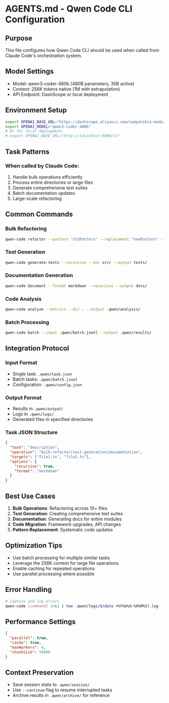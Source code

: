 # AGENTS.md - Qwen Code CLI Configuration

## Purpose
This file configures how Qwen Code CLI should be used when called from Claude Code's orchestration system.

## Model Settings
- Model: qwen3-coder-480b (480B parameters, 35B active)
- Context: 256K tokens native (1M with extrapolation)
- API Endpoint: DashScope or local deployment

## Environment Setup
```bash
export OPENAI_BASE_URL="https://dashscope.aliyuncs.com/compatible-mode/v1"
export OPENAI_MODEL="qwen3-coder-480b"
# Or for local deployment:
# export OPENAI_BASE_URL="http://localhost:8000/v1"
```

## Task Patterns

### When called by Claude Code:
1. Handle bulk operations efficiently
2. Process entire directories or large files
3. Generate comprehensive test suites
4. Batch documentation updates
5. Large-scale refactoring

## Common Commands

### Bulk Refactoring
```bash
qwen-code refactor --pattern "oldPattern" --replacement "newPattern" --dir src/
```

### Test Generation
```bash
qwen-code generate-tests --recursive --dir src/ --output tests/
```

### Documentation Generation
```bash
qwen-code document --format markdown --recursive --output docs/
```

### Code Analysis
```bash
qwen-code analyze --metrics --dir . --output .qwen/analysis/
```

### Batch Processing
```bash
qwen-code batch --input .qwen/batch.jsonl --output .qwen/results/
```

## Integration Protocol

### Input Format
- Single task: `.qwen/task.json`
- Batch tasks: `.qwen/batch.jsonl`
- Configuration: `.qwen/config.json`

### Output Format
- Results in `.qwen/output/`
- Logs in `.qwen/logs/`
- Generated files in specified directories

### Task JSON Structure
```json
{
  "task": "description",
  "operation": "bulk-refactor|test-generation|documentation",
  "targets": ["file1.ts", "file2.ts"],
  "options": {
    "recursive": true,
    "format": "markdown"
  }
}
```

## Best Use Cases
1. **Bulk Operations**: Refactoring across 10+ files
2. **Test Generation**: Creating comprehensive test suites
3. **Documentation**: Generating docs for entire modules
4. **Code Migration**: Framework upgrades, API changes
5. **Pattern Replacement**: Systematic code updates

## Optimization Tips
- Use batch processing for multiple similar tasks
- Leverage the 256K context for large file operations
- Enable caching for repeated operations
- Use parallel processing where possible

## Error Handling
```bash
# Capture and log errors
qwen-code [command] 2>&1 | tee .qwen/logs/$(date +%Y%m%d-%H%M%S).log
```

## Performance Settings
```json
{
  "parallel": true,
  "cache": true,
  "maxWorkers": 4,
  "chunkSize": 50000
}
```

## Context Preservation
- Save session state to `.qwen/session/`
- Use `--continue` flag to resume interrupted tasks
- Archive results in `.qwen/archive/` for reference